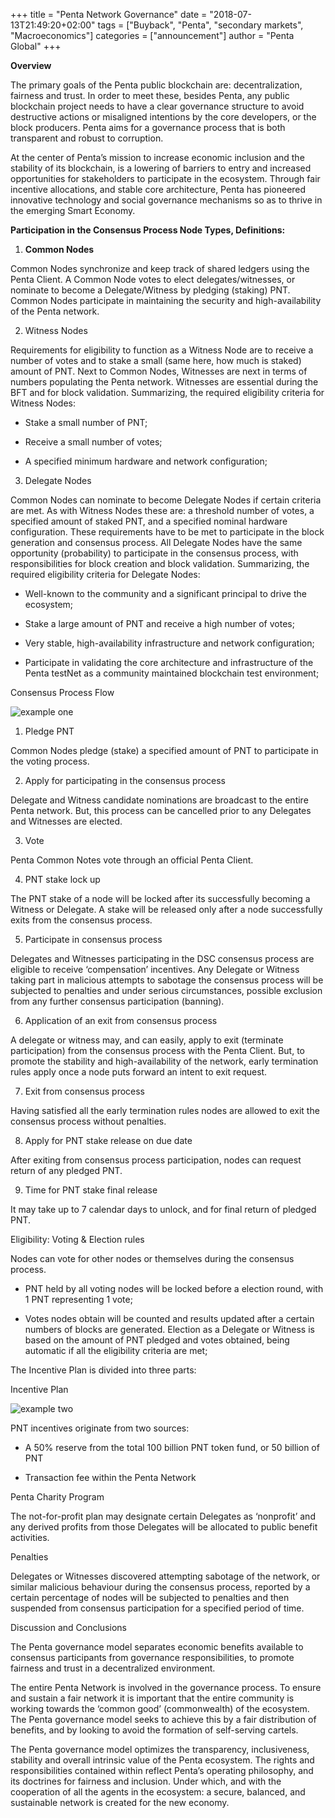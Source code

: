 +++
title = "Penta Network Governance"
date = "2018-07-13T21:49:20+02:00"
tags = ["Buyback", "Penta", "secondary markets", "Macroeconomics"]
categories = ["announcement"]
author = "Penta Global"
+++

<b>Overview</b>

The primary goals of the Penta public blockchain are: decentralization, fairness and trust. In order to meet these, besides Penta, any public blockchain project needs to have a clear governance structure to avoid destructive actions or misaligned intentions by the core developers, or the block producers. Penta aims for a governance process that is both transparent and robust to corruption.

At the center of Penta’s mission to increase economic inclusion and the stability of its blockchain, is a lowering of barriers to entry and increased opportunities for stakeholders to participate in the ecosystem. Through fair incentive allocations, and stable core architecture, Penta has pioneered innovative technology and social governance mechanisms so as to thrive in the emerging Smart Economy.

<b>Participation in the Consensus Process
Node Types, Definitions:

1. Common Nodes</b>

Common Nodes synchronize and keep track of shared ledgers using the Penta Client. A Common Node votes to elect delegates/witnesses, or nominate to become a Delegate/Witness by pledging (staking) PNT. Common Nodes participate in maintaining the security and high-availability of the Penta network.

2. Witness Nodes

Requirements for eligibility to function as a Witness Node are to receive a number of votes and to stake a small (same here, how much is staked) amount of PNT. Next to Common Nodes, Witnesses are next in terms of numbers populating the Penta network. Witnesses are essential during the BFT and for block validation. Summarizing, the required eligibility criteria for Witness Nodes:

- Stake a small number of PNT;

- Receive a small number of votes;

- A specified minimum hardware and network configuration;

3. Delegate Nodes

Common Nodes can nominate to become Delegate Nodes if certain criteria are met. As with Witness Nodes these are: a threshold number of votes, a specified amount of staked PNT, and a specified nominal hardware configuration. These requirements have to be met to participate in the block generation and consensus process. All Delegate Nodes have the same opportunity (probability) to participate in the consensus process, with responsibilities for block creation and block validation. Summarizing, the required eligibility criteria for Delegate Nodes:

- Well-known to the community and a significant principal to drive the ecosystem;

- Stake a large amount of PNT and receive a high number of votes;

- Very stable, high-availability infrastructure and network configuration;

- Participate in validating the core architecture and infrastructure of the Penta testNet as a community maintained blockchain test environment;

Consensus Process Flow

<img src=/img/blog/blogimg4.png alt="example one">


1. Pledge PNT

Common Nodes pledge (stake) a specified amount of PNT to participate in the voting process.

2. Apply for participating in the consensus process

Delegate and Witness candidate nominations are broadcast to the entire Penta network. But, this process can be cancelled prior to any Delegates and Witnesses are elected.

3. Vote

Penta Common Notes vote through an official Penta Client.

4. PNT stake lock up

The PNT stake of a node will be locked after its successfully becoming a Witness or Delegate. A stake will be released only after a node successfully exits from the consensus process.

5. Participate in consensus process

Delegates and Witnesses participating in the DSC consensus process are eligible to receive ‘compensation’ incentives. Any Delegate or Witness taking part in malicious attempts to sabotage the consensus process will be subjected to penalties and under serious circumstances, possible exclusion from any further consensus participation (banning).

6. Application of an exit from consensus process

A delegate or witness may, and can easily, apply to exit (terminate participation) from the consensus process with the Penta Client. But, to promote the stability and high-availability of the network, early termination rules apply once a node puts forward an intent to exit request.

7. Exit from consensus process

Having satisfied all the early termination rules nodes are allowed to exit the consensus process without penalties.

8. Apply for PNT stake release on due date

After exiting from consensus process participation, nodes can request return of any pledged PNT.

9. Time for PNT stake final release

It may take up to 7 calendar days to unlock, and for final return of pledged PNT.

Eligibility: Voting & Election rules

Nodes can vote for other nodes or themselves during the consensus process.

- PNT held by all voting nodes will be locked before a election round, with 1 PNT representing 1 vote;

- Votes nodes obtain will be counted and results updated after a certain numbers of blocks are generated. Election as a Delegate or Witness is based on the amount of PNT pledged and votes obtained, being automatic if all the eligibility criteria are met;

The Incentive Plan is divided into three parts:


Incentive Plan

<img src=/img/blog/blogimg5.png alt="example two">


PNT incentives originate from two sources:

- A 50% reserve from the total 100 billion PNT token fund, or 50 billion of PNT

- Transaction fee within the Penta Network

Penta Charity Program

The not-for-profit plan may designate certain Delegates as ‘nonprofit’ and any derived profits from those Delegates will be allocated to public benefit activities.

Penalties

Delegates or Witnesses discovered attempting sabotage of the network, or similar malicious behaviour during the consensus process, reported by a certain percentage of nodes will be subjected to penalties and then suspended from consensus participation for a specified period of time.

Discussion and Conclusions

The Penta governance model separates economic benefits available to consensus participants from governance responsibilities, to promote fairness and trust in a decentralized environment.

The entire Penta Network is involved in the governance process. To ensure and sustain a fair network it is important that the entire community is working towards the ‘common good’ (commonwealth) of the ecosystem. The Penta governance model seeks to achieve this by a fair distribution of benefits, and by looking to avoid the formation of self-serving cartels.

The Penta governance model optimizes the transparency, inclusiveness, stability and overall intrinsic value of the Penta ecosystem. The rights and responsibilities contained within reflect Penta’s operating philosophy, and its doctrines for fairness and inclusion. Under which, and with the cooperation of all the agents in the ecosystem: a secure, balanced, and sustainable network is created for the new economy.
